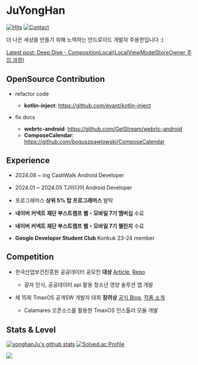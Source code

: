 # JuYongHan

[![Hits](https://hits.seeyoufarm.com/api/count/incr/badge.svg?url=https%3A%2F%2Fgithub.com%2FyonghanJu&count_bg=%2379C83D&title_bg=%23555555&icon=&icon_color=%23E7E7E7&title=hits&edge_flat=false)](https://hits.seeyoufarm.com)
[![Contact](https://img.shields.io/badge/Contact-0FE4FF)](mailto:ju990828@naver.com)

더 나은 세상을 만들기 위해 노력하는 안드로이드 개발자 주용한입니다 :) 

[Latest post: Deep Dive - CompositionLocal(LocalViewModelStoreOwner 주입 과정)]

[Latest post: Deep Dive - CompositionLocal(LocalViewModelStoreOwner 주입 과정)]: https://yonghanju.github.io/android/2023/12/05/Local%EC%9D%B4-%EC%A3%BC%EC%9E%85%EB%90%98%EB%8A%94-%EA%B3%BC%EC%A0%95.html

## OpenSource Contribution

- refactor code
  - __kotlin-inject__: https://github.com/evant/kotlin-inject

- fix docs
  - __webrtc-android__: https://github.com/GetStream/webrtc-android
  - __ComposeCalendar__: https://github.com/boguszpawlowski/ComposeCalendar

## Experience

- 2024.08 ~ ing   CashWalk Android Developer

- 2024.01 ~ 2024.05 TJ미디어 Android Developer

- 프로그래머스 __상위 5% 탑 프로그래머스__ 발탁

- __네이버 커넥트 재단 부스트캠프 웹・모바일 7기 멤버십__ 수료

- __네이버 커넥트 재단 부스트캠프 웹・모바일 7기 챌린지__ 수료

- __Google Developer Student Club__ Konkuk 23-24 member

## Competition

- 한국산업보건진흥원 공공데이터 공모전 __대상__ [Article], [Repo]
  
     - 광자 인식, 공공데이터 api 활용 청소년 영양 솔루션 앱 개발

- 제 15회 TmaxOS 공개SW 개발자 대회 __장려상__ [공식 Blog], [작품 소개]

     - Calamares 오픈소스를 활용한 TmaxOS 인스톨러 모듈 개발


## Stats & Level

[![yonghanJu's github stats](https://github-readme-stats.vercel.app/api?username=yonghanJu&theme=algolia)](https://github.com/yonghanJu)
[![Solved.ac Profile](http://mazassumnida.wtf/api/generate_badge?boj=ju990828)](https://solved.ac/ju990828)

![](https://raw.githubusercontent.com/yonghanJu/yonghanJu/output/github-contribution-grid-snake.svg)

[공식 Blog]:https://m.post.naver.com/viewer/postView.naver?volumeNo=32557003&memberNo=33037825
[작품 소개]:http://bypub.kr/ebook/oss2021-1/index.html#p=60
[Repo]:https://github.com/Lite-Weight/LiteWeight_Android
[Article]: https://it.chosun.com/site/data/html_dir/2023/09/01/2023090101142.html
